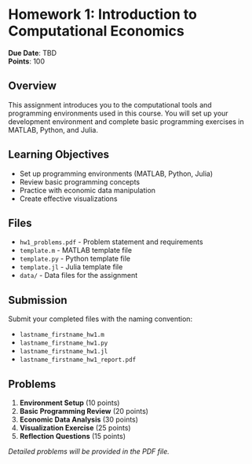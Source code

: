 # Homework 1: Introduction to Computational Economics

**Due Date**: TBD  
**Points**: 100

## Overview

This assignment introduces you to the computational tools and programming environments used in this course. You will set up your development environment and complete basic programming exercises in MATLAB, Python, and Julia.

## Learning Objectives

- Set up programming environments (MATLAB, Python, Julia)
- Review basic programming concepts
- Practice with economic data manipulation
- Create effective visualizations

## Files

- `hw1_problems.pdf` - Problem statement and requirements
- `template.m` - MATLAB template file
- `template.py` - Python template file  
- `template.jl` - Julia template file
- `data/` - Data files for the assignment

## Submission

Submit your completed files with the naming convention:
- `lastname_firstname_hw1.m`
- `lastname_firstname_hw1.py`
- `lastname_firstname_hw1.jl`
- `lastname_firstname_hw1_report.pdf`

## Problems

1. **Environment Setup** (10 points)
2. **Basic Programming Review** (20 points)
3. **Economic Data Analysis** (30 points)
4. **Visualization Exercise** (25 points)
5. **Reflection Questions** (15 points)

*Detailed problems will be provided in the PDF file.*